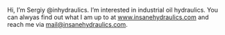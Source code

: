 Hi, I’m Sergiy @inhydraulics.
I’m interested in industrial oil hydraulics.
You can alwyas find out what I am up to at www.insanehydraulics.com and reach me via mail@insanehydraulics.com.
